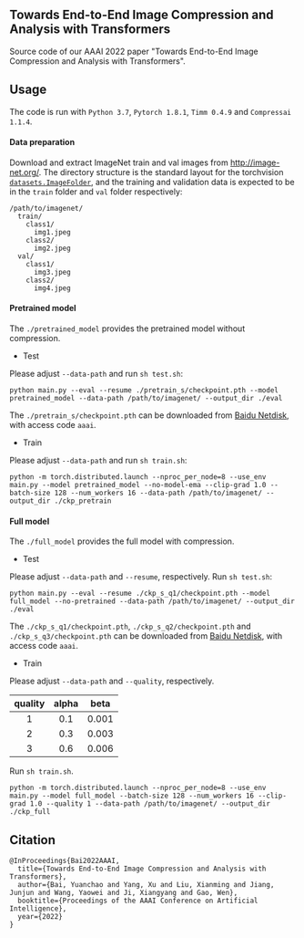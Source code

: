## Towards End-to-End Image Compression and Analysis with Transformers

Source code of our AAAI 2022 paper "Towards End-to-End Image Compression and Analysis with Transformers".

## Usage
The code is run with `Python 3.7`, `Pytorch 1.8.1`, `Timm 0.4.9` and `Compressai 1.1.4`.

#### Data preparation
Download and extract ImageNet train and val images from http://image-net.org/.
The directory structure is the standard layout for the torchvision [`datasets.ImageFolder`](https://pytorch.org/vision/stable/datasets.html?highlight=imagefolder#torchvision.datasets.ImageFolder), and the training and validation data is expected to be in the `train` folder and `val` folder respectively:

```
/path/to/imagenet/
  train/
    class1/
      img1.jpeg
    class2/
      img2.jpeg
  val/
    class1/
      img3.jpeg
    class2/
      img4.jpeg
```

#### Pretrained model
The `./pretrained_model` provides the pretrained model without compression.
* Test

Please adjust `--data-path` and run `sh test.sh`:
```
python main.py --eval --resume ./pretrain_s/checkpoint.pth --model pretrained_model --data-path /path/to/imagenet/ --output_dir ./eval
```
The `./pretrain_s/checkpoint.pth` can be downloaded from [Baidu Netdisk](https://pan.baidu.com/s/1RFXeKEzRn7mWk7ay0mQh_Q), with access code `aaai`.
* Train

Please adjust `--data-path` and run `sh train.sh`:
```
python -m torch.distributed.launch --nproc_per_node=8 --use_env main.py --model pretrained_model --no-model-ema --clip-grad 1.0 --batch-size 128 --num_workers 16 --data-path /path/to/imagenet/ --output_dir ./ckp_pretrain
```

#### Full model
The `./full_model` provides the full model with compression.
* Test

Please adjust `--data-path` and `--resume`, respectively. Run `sh test.sh`:
```
python main.py --eval --resume ./ckp_s_q1/checkpoint.pth --model full_model --no-pretrained --data-path /path/to/imagenet/ --output_dir ./eval
```
The `./ckp_s_q1/checkpoint.pth`, `./ckp_s_q2/checkpoint.pth` and `./ckp_s_q3/checkpoint.pth` can be downloaded from [Baidu Netdisk](https://pan.baidu.com/s/1RFXeKEzRn7mWk7ay0mQh_Q), with access code `aaai`.

* Train

Please adjust `--data-path` and `--quality`, respectively.

| quality | alpha | beta | 
| :---: | :---: | :---: |
| 1 | 0.1 | 0.001 |
| 2 | 0.3 | 0.003 |
| 3 | 0.6 | 0.006 |

Run `sh train.sh`.
```
python -m torch.distributed.launch --nproc_per_node=8 --use_env main.py --model full_model --batch-size 128 --num_workers 16 --clip-grad 1.0 --quality 1 --data-path /path/to/imagenet/ --output_dir ./ckp_full
```

## Citation
```
@InProceedings{Bai2022AAAI,
  title={Towards End-to-End Image Compression and Analysis with Transformers},
  author={Bai, Yuanchao and Yang, Xu and Liu, Xianming and Jiang, Junjun and Wang, Yaowei and Ji, Xiangyang and Gao, Wen},
  booktitle={Proceedings of the AAAI Conference on Artificial Intelligence},
  year={2022}
}
```
